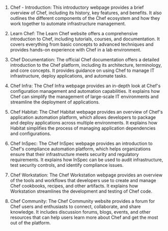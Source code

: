 

1. Chef - Introduction: This introductory webpage provides a brief overview of Chef, including its history, key features, and benefits. It also outlines the different components of the Chef ecosystem and how they work together to automate infrastructure management.

2. Learn Chef: The Learn Chef website offers a comprehensive introduction to Chef, including tutorials, courses, and documentation. It covers everything from basic concepts to advanced techniques and provides hands-on experience with Chef in a lab environment.

3. Chef Documentation: The official Chef documentation offers a detailed introduction to the Chef platform, including its architecture, terminology, and core concepts. It provides guidance on using Chef to manage IT infrastructure, deploy applications, and automate tasks.

4. Chef Infra: The Chef Infra webpage provides an in-depth look at Chef's configuration management and automation capabilities. It explains how Chef can simplify the management of large-scale IT environments and streamline the deployment of applications.

5. Chef Habitat: The Chef Habitat webpage provides an overview of Chef's application automation platform, which allows developers to package and deploy applications across multiple environments. It explains how Habitat simplifies the process of managing application dependencies and configurations.

6. Chef InSpec: The Chef InSpec webpage provides an introduction to Chef's compliance automation platform, which helps organizations ensure that their infrastructure meets security and regulatory requirements. It explains how InSpec can be used to audit infrastructure, test security controls, and identify compliance issues.

7. Chef Workstation: The Chef Workstation webpage provides an overview of the tools and workflows that developers use to create and manage Chef cookbooks, recipes, and other artifacts. It explains how Workstation streamlines the development and testing of Chef code.

8. Chef Community: The Chef Community website provides a forum for Chef users and enthusiasts to connect, collaborate, and share knowledge. It includes discussion forums, blogs, events, and other resources that can help users learn more about Chef and get the most out of the platform.
